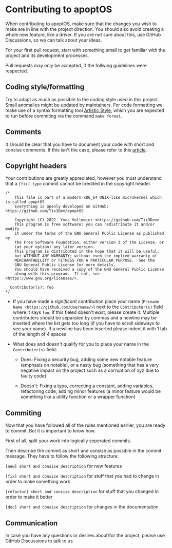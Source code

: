 # Contributing to apoptOS

When contributing to apoptOS, make sure that the changes you wish to make are in line with the project direction. You should also avoid creating a whole new feature, like a driver. If you are not sure about this, use GitHub Discussions, so we can talk about your ideas.

For your first pull request, start with something small to get familiar with the project and its development processes.

Pull requests may only be accepted, if the follwing guidelines were respected.

## Coding style/formatting

Try to adapt as much as possible to the coding style used in this project. Small anomalies might be updated by maintainers.
For code formatting we make use of a syntax formatting tool [Artistic Style](http://astyle.sourceforge.net/), which you are expected to run before commiting via the command `make format`.

## Comments

It should be clear that you have to document your code with short and consise comments. If this isn't the case, please refer to this [article](https://stackoverflow.blog/2021/12/23/best-practices-for-writing-code-comments/).

## Copyright headers

Your contributions are greatly appreciated, however you must understand that a `[fix] typo` commit cannot be credited in the copyright header.


```
/*
	This file is part of a modern x86_64 UNIX-like microkernel which is called apoptOS
	Everything is openly developed on GitHub: https://github.com/Tix3Dev/apoptOS

	Copyright (C) 2022  Yves Vollmeier <https://github.com/Tix3Dev>
	This program is free software: you can redistribute it and/or modify
	it under the terms of the GNU General Public License as published by
	the Free Software Foundation, either version 3 of the License, or
	(at your option) any later version.
	This program is distributed in the hope that it will be useful,
	but WITHOUT ANY WARRANTY; without even the implied warranty of
	MERCHANTABILITY or FITNESS FOR A PARTICULAR PURPOSE.  See the
	GNU General Public License for more details.
	You should have received a copy of the GNU General Public License
	along with this program.  If not, see <https://www.gnu.org/licenses/>.
  
  Contributor(s): foo
*/
```

- If you have made a *significant* contribution place your name (`Prename Name <https://github.com/Username/>`) next to the `Contributer(s)` field where it says `foo`. If this fieled doesn't exist, please create it.
Multiple contributers should be separated by commas and a newline may be inserted where the list gets too long (if you have to scroll sideways to see your name).
If a newline has been inserted please indent it with 1 tab of the length of 4 spaces

- What does and doesn't qualify for you to place your name in the `Contributer(s)` field:
  - Does: Fixing a security bug, adding some new notable feature (emphasis on notable), or a nasty bug (something that has a very negative impact on the project such as a corruption of xyz due to faulty code)

  - Doesn't: Fixing a typo, correcting a constant, adding variables, refactoring code, adding minor features (a minor feature would be something like a utility function or a wrapper function)

## Commiting

Now that you have followed all of the rules mentioned earlier, you are ready to commit. But it is important to know how.

First of all, split your work into logically seperated commits.

Then describe the commit as short and consise as possible in the commit message. They have to follow the following structure:

```[new] short and consise description``` for new features

```[fix] short and consise description``` for stuff that you had to change in order to make something work

```[refactor] short and consise description``` for stuff that you changed in order to make it better

```[doc] short and consise description``` for changes in the documentation

## Communication

In case you have any questions or desires about/for the project, please use GitHub Discussions to talk to us.
